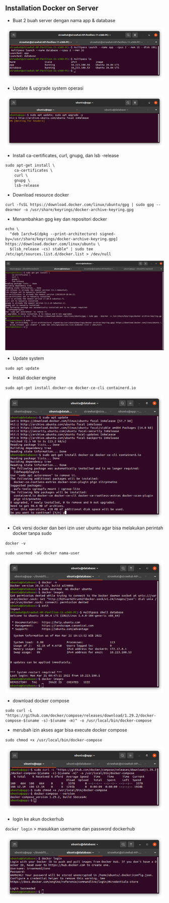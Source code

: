 ## Installation Docker on Server

- Buat 2 buah server dengan nama app & database

<p align="center"><img src="../week-3/assets/Install-Docker/1.png"></p>

- Update & upgrade system operasi 

<p align="center"><img src="../week-3/assets/Install-Docker/2.png"></p>

- Install ca-certificates, curl, gnupg, dan lsb -release

```
sudo apt-get install \
    ca-certificates \
    curl \
    gnupg \
    lsb-release
```

- Download resource docker 

```
curl -fsSL https://download.docker.com/linux/ubuntu/gpg | sudo gpg --dearmor -o /usr/share/keyrings/docker-archive-keyring.gpg
```

- Menambahkan gpg key dan repositori docker

```
echo \
  "deb [arch=$(dpkg --print-architecture) signed-by=/usr/share/keyrings/docker-archive-keyring.gpg] https://download.docker.com/linux/ubuntu \
  $(lsb_release -cs) stable" | sudo tee /etc/apt/sources.list.d/docker.list > /dev/null
```
<p align="center"><img src="../week-3/assets/Install-Docker/3.png"></p>

- Update system

`sudo apt update`

- Install docker engine 

`sudo apt-get install docker-ce docker-ce-cli containerd.io`

<p align="center"><img src="../week-3/assets/Install-Docker/4.png"></p>

- Cek versi docker dan beri izin user ubuntu agar bisa melakukan perintah docker tanpa sudo

`docker -v`

`sudo usermod -aG docker nama-user`

<p align="center"><img src="../week-3/assets/Install-Docker/5.png"></p>

- download docker compose 

```
sudo curl -L "https://github.com/docker/compose/releases/download/1.29.2/docker-compose-$(uname -s)-$(uname -m)" -o /usr/local/bin/docker-compose
```

- merubah izin akses agar bisa execute docker compose

`sudo chmod +x /usr/local/bin/docker-compose`

<p align="center"><img src="../week-3/assets/Install-Docker/7.png"></p>

- login ke akun dockerhub

`docker login` > masukkan username dan password dockerhub

<p align="center"><img src="../week-3/assets/Install-Docker/6.png"></p>
